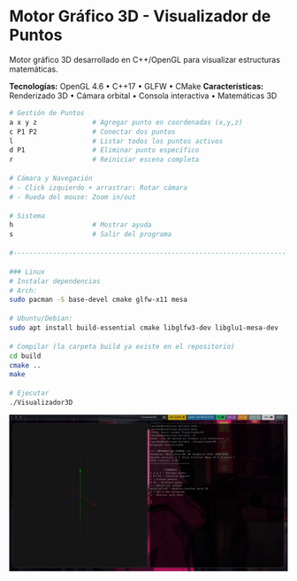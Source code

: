 # Motor Gráfico 3D - Visualizador de Puntos

Motor gráfico 3D desarrollado en C++/OpenGL para visualizar estructuras matemáticas.

**Tecnologías:** OpenGL 4.6 • C++17 • GLFW • CMake
**Características:** Renderizado 3D • Cámara orbital • Consola interactiva • Matemáticas 3D


```bash
# Gestión de Puntos
a x y z              # Agregar punto en coordenadas (x,y,z)
c P1 P2              # Conectar dos puntos
l                    # Listar todos los puntos activos
d P1                 # Eliminar punto específico
r                    # Reiniciar escena completa

# Cámara y Navegación
# - Click izquierdo + arrastrar: Rotar cámara
# - Rueda del mouse: Zoom in/out

# Sistema
h                    # Mostrar ayuda
s                    # Salir del programa

#---------------------------------------------------------------------

### Linux
# Instalar dependencias
# Arch:
sudo pacman -S base-devel cmake glfw-x11 mesa

# Ubuntu/Debian:
sudo apt install build-essential cmake libglfw3-dev libglu1-mesa-dev

# Compilar (la carpeta build ya existe en el repositorio)
cd build
cmake ..
make

# Ejecutar
./Visualizador3D

```

![capturaMotorGrafico](https://github.com/vyordan/motorGrafico/blob/master/capturas/2025-10-22_03-51-01.png)
